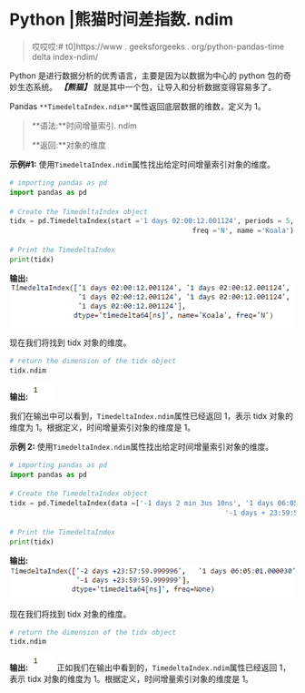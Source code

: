 # Python |熊猫时间差指数. ndim

> 哎哎哎:# t0]https://www . geeksforgeeks . org/python-pandas-time delta index-ndim/

Python 是进行数据分析的优秀语言，主要是因为以数据为中心的 python 包的奇妙生态系统。 ***【熊猫】*** 就是其中一个包，让导入和分析数据变得容易多了。

Pandas `**TimedeltaIndex.ndim**`属性返回底层数据的维数，定义为 1。

> **语法:**时间增量索引. ndim
> 
> **返回:**对象的维度

**示例#1:** 使用`TimedeltaIndex.ndim`属性找出给定时间增量索引对象的维度。

```py
# importing pandas as pd
import pandas as pd

# Create the TimedeltaIndex object
tidx = pd.TimedeltaIndex(start ='1 days 02:00:12.001124', periods = 5,
                                             freq ='N', name ='Koala')

# Print the TimedeltaIndex
print(tidx)
```

**输出:**
![](img/7deceee04893841a5d10f9420bdd7b3a.png)

现在我们将找到 tidx 对象的维度。

```py
# return the dimension of the tidx object
tidx.ndim
```

**输出:**
![](img/f403ce1b5f286d32c53a09638e010757.png)

我们在输出中可以看到，`TimedeltaIndex.ndim`属性已经返回 1，表示 tidx 对象的维度为 1。根据定义，时间增量索引对象的维度是 1。

**示例 2:** 使用`TimedeltaIndex.ndim`属性找出给定时间增量索引对象的维度。

```py
# importing pandas as pd
import pandas as pd

# Create the TimedeltaIndex object
tidx = pd.TimedeltaIndex(data =['-1 days 2 min 3us 10ns', '1 days 06:05:01.000030',
                                                     '-1 days + 23:59:59.999999'])

# Print the TimedeltaIndex
print(tidx)
```

**输出:**
![](img/9fcfc935fbe07b4e4e3e3328815e648a.png)

现在我们将找到 tidx 对象的维度。

```py
# return the dimension of the tidx object
tidx.ndim
```

**输出:**
![](img/f403ce1b5f286d32c53a09638e010757.png)
正如我们在输出中看到的，`TimedeltaIndex.ndim`属性已经返回 1，表示 tidx 对象的维度为 1。根据定义，时间增量索引对象的维度是 1。